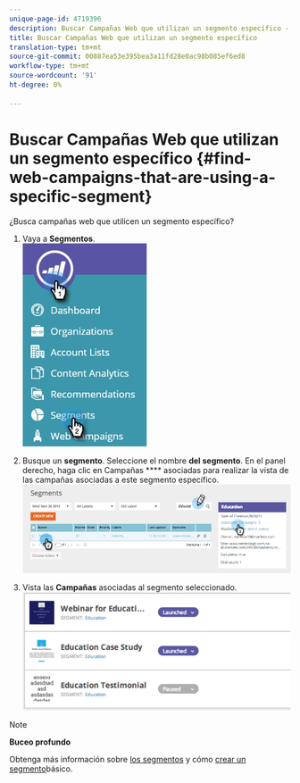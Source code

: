 ```yaml
---
unique-page-id: 4719396
description: Buscar Campañas Web que utilizan un segmento específico - Documentos de marketing - Documentación del producto
title: Buscar Campañas Web que utilizan un segmento específico
translation-type: tm+mt
source-git-commit: 00887ea53e395bea3a11fd28e0ac98b085ef6ed8
workflow-type: tm+mt
source-wordcount: '91'
ht-degree: 0%

---
```



# Buscar Campañas Web que utilizan un segmento específico {#find-web-campaigns-that-are-using-a-specific-segment}

¿Busca campañas web que utilicen un segmento específico?

1. Vaya a **Segmentos**.\
   ![](assets/new-dropdown-segments-hand-1.jpg)

1. Busque un **segmento**. Seleccione el nombre **del segmento**. En el panel derecho, haga clic en Campañas **** asociadas para realizar la vista de las campañas asociadas a este segmento específico.\
   ![](assets/image2014-11-26-14-21-59.png)

1. Vista las **Campañas** asociadas al segmento seleccionado.\
   ![](assets/image2014-11-26-14-3a25-3a30.png)

>[!NOTE]
>
>**Buceo profundo**
>
>Obtenga más información sobre [los segmentos](web-segments.md) y cómo [crear un segmento](create-a-basic-web-segment.md)básico.

